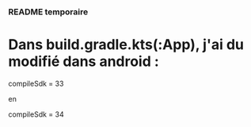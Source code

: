 ### README temporaire

# Dans build.gradle.kts(:App), j'ai du modifié dans android :  
  
compileSdk = 33  

en  

compileSdk = 34

